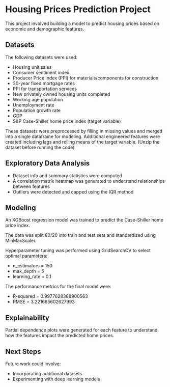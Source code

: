 # Housing Prices Prediction Project

This project involved building a model to predict housing prices based on economic and demographic features.

## Datasets

The following datasets were used:

- Housing unit sales
- Consumer sentiment index 
- Producer Price Index (PPI) for materials/components for construction 
- 30-year fixed mortgage rates
- PPI for transportation services
- New privately owned housing units completed
- Working age population
- Unemployment rate  
- Population growth rate
- GDP
- S&P Case-Shiller home price index (target variable)

These datasets were preprocessed by filling in missing values and merged into a single dataframe for modeling. Additional engineered features were created including lags and rolling means of the target variable. 
(Unzip the dataset before running the code)

## Exploratory Data Analysis

- Dataset info and summary statistics were computed
- A correlation matrix heatmap was generated to understand relationships between features
- Outliers were detected and capped using the IQR method

## Modeling

An XGBoost regression model was trained to predict the Case-Shiller home price index.

The data was split 80/20 into train and test sets and standardized using MinMaxScaler.

Hyperparameter tuning was performed using GridSearchCV to select optimal parameters:

- n_estimators = 150
- max_depth = 5
- learning_rate = 0.1

The performance metrics for the final model were:

- R-squared = 0.9977628388900563 
- RMSE = 3.221665602627993

## Explainability

Partial dependence plots were generated for each feature to understand how the features impact the predicted home prices.

## Next Steps

Future work could involve:

- Incorporating additional datasets 
- Experimenting with deep learning models
